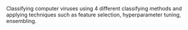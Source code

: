 Classifying computer viruses using 4 different classifying methods and applying techniques such as feature selection, hyperparameter tuning, ensembling.
